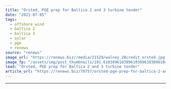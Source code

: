 ```yaml
---
title: "Orsted, PGE prep for Baltica 2 and 3 turbine tender"
date: "2021-07-05"
tags: 
  - offshore wind
  - baltica 2
  - baltica 3
  - solar
  - pge
  - renews
source: "renews"
image_url: "https://renews.biz//media/21529/walney_20credit_orsted.jpg?mode=crop&width=770&heightratio=0.6103896103896103896103896104&slimmage=true"
image_fp: "/assets/img/post_thumbnails/101.6103896103896103896103896104&slimmage=true"
lead: "Orsted, PGE prep for Baltica 2 and 3 turbine tender"
article_url: "https://renews.biz/70757/orsted-pge-prep-for-baltica-2-and-3-turbine-tender/"
---
```


---
